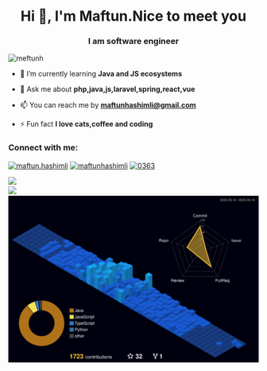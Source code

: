 <h1 align="center">Hi 👋, I'm Maftun.Nice to meet you</h1>
<h3 align="center">I am software engineer</h3>

<p align="left"> <img src="https://komarev.com/ghpvc/?username=meftunh&label=Profile%20views&color=0e75b6&style=plastic" alt="meftunh" /> </p>


- 🌱 I’m currently learning **Java and JS ecosystems**

- 💬 Ask me about **php,java,js,laravel,spring,react,vue**

- 📫 You can reach me by **maftunhashimli@gmail.com**

- ⚡ Fun fact **I love cats,coffee and coding**

<h3 align="left">Connect with me:</h3>
<p align="left">
<a href="https://medium.com/@maftun.hashimli" target="blank"><img align="center" src="https://raw.githubusercontent.com/rahuldkjain/github-profile-readme-generator/master/src/images/icons/Social/medium.svg" alt="maftun.hashimli" height="30" width="40" /></a>
<a href="https://linkedin.com/in/maftunhashimli" target="blank"><img align="center" src="https://raw.githubusercontent.com/rahuldkjain/github-profile-readme-generator/master/src/images/icons/Social/linked-in-alt.svg" alt="maftunhashimli" height="30" width="40" /></a>
<a href="https://discord.com/users/cld#2403" target="blank"><img align="center" src="https://raw.githubusercontent.com/rahuldkjain/github-profile-readme-generator/master/src/images/icons/Social/discord.svg" alt="0363" height="30" width="40" /></a>
</p>

![](https://github-readme-streak-stats.herokuapp.com/?user=MeftunH&theme=highcontrast&hide_border=false)<br/>
![](https://github-readme-stats.vercel.app/api?username=MeftunH&theme=highcontrast&hide_border=false&include_all_commits=true&count_private=true)<br/>
![](./profile-3d-contrib/profile-night-view.svg)
